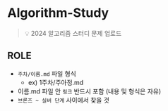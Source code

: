# Algorithm-Study
> 💡 2024 알고리즘 스터디 문제 업로드

## ROLE
- `주차/이름.md` 파일 형식
  - ex) 1주차/주아정.md
- 이름.md 파일 안 `링크` 반드시 포함 (내용 및 형식은 자유)
- `브론즈 ~ 실버 단계` 사이에서 찾을 것
